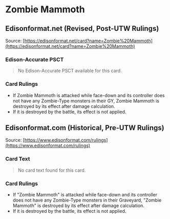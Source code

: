 # Zombie Mammoth

## Edisonformat.net (Revised, Post-UTW Rulings)

Source: [https://edisonformat.net/card?name=Zombie%20Mammoth](https://edisonformat.net/card?name=Zombie%20Mammoth)

### Edison-Accurate PSCT

> No Edison-Accurate PSCT available for this card.

### Card Rulings

*   If Zombie Mammoth is attacked while face-down and its controller does not have any Zombie-Type monsters in their GY, Zombie Mammoth is destroyed by its effect after damage calculation.
*   If it is destroyed by the battle, its effect is not applied.


## Edisonformat.com (Historical, Pre-UTW Rulings)

Source: [https://www.edisonformat.com/rulings](https://www.edisonformat.com/rulings)

### Card Text

> No card text found for this card.

### Card Rulings

*   If "Zombie Mammoth" is attacked while face-down and its controller does not have any Zombie-Type monsters in their Graveyard, "Zombie Mammoth" is destroyed by its effect after damage calculation.
*   If it is destroyed by the battle, its effect is not applied.


